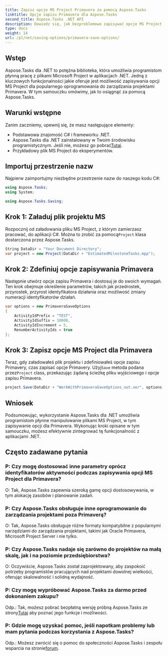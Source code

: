 ```yaml
---
title: Zapisz opcje MS Project Primavera za pomocą Aspose.Tasks
linktitle: Opcje zapisu Primavera dla Aspose.Tasks
second_title: Aspose.Tasks .NET API
description: Dowiedz się, jak bezproblemowo zapisywać opcje MS Project dla Primavera za pomocą Aspose.Tasks dla .NET. Postępuj zgodnie z naszym samouczkiem krok po kroku.
type: docs
weight: 14
url: /pl/net/saving-options/primavera-save-options/
---
```

## Wstęp
Aspose.Tasks dla .NET to potężna biblioteka, która umożliwia programistom płynną pracę z plikami Microsoft Project w aplikacjach .NET. Jedną z kluczowych funkcjonalności jakie oferuje jest możliwość zapisywania opcji MS Project dla popularnego oprogramowania do zarządzania projektami Primavera. W tym samouczku omówimy, jak to osiągnąć za pomocą Aspose.Tasks.
## Warunki wstępne
Zanim zaczniemy, upewnij się, że masz następujące elementy:
- Podstawowa znajomość C# i frameworku .NET.
-  Aspose.Tasks dla .NET zainstalowany w Twoim środowisku programistycznym. Jeśli nie, możesz go pobrać[Tutaj](https://releases.aspose.com/tasks/net/).
- Przykładowy plik MS Project do eksperymentów.

## Importuj przestrzenie nazw
Najpierw zaimportujmy niezbędne przestrzenie nazw do naszego kodu C#:
```csharp
using Aspose.Tasks;
using System;

using Aspose.Tasks.Saving;
```
## Krok 1: Załaduj plik projektu MS
 Rozpocznij od załadowania pliku MS Project, z którym zamierzasz pracować, do aplikacji C#. Można to zrobić za pomocą`Project` klasa dostarczona przez Aspose.Tasks.
```csharp
String DataDir = "Your Document Directory";
var project = new Project(DataDir + "EstimatedMilestoneTasks.mpp");
```
## Krok 2: Zdefiniuj opcje zapisywania Primavera
Następnie utwórz opcje zapisu Primavera i dostosuj je do swoich wymagań. Ten krok obejmuje określenie parametrów, takich jak przedrostek, przyrostek, przyrost identyfikatora działania oraz możliwość zmiany numeracji identyfikatorów działań.
```csharp
var options = new PrimaveraSaveOptions
{
    ActivityIdPrefix = "TEST",
    ActivityIdSuffix = 10000,
    ActivityIdIncrement = 5,
    RenumberActivityIds = true
};
```
## Krok 3: Zapisz opcje MS Project dla Primavera
 Teraz, gdy załadowałeś plik projektu i zdefiniowałeś opcje zapisu Primavery, czas zapisać opcje Primavery. Użyj`Save` metoda podana przez`Project` class, przekazując żądaną ścieżkę pliku wyjściowego i opcje zapisu Primavera.
```csharp
project.Save(DataDir + "WorkWithPrimaveraSaveOptions_out.xer", options);
```

## Wniosek
Podsumowując, wykorzystanie Aspose.Tasks dla .NET umożliwia programistom płynne manipulowanie plikami MS Project, w tym zapisywanie opcji dla Primavera. Wykonując kroki opisane w tym samouczku, możesz efektywnie zintegrować tę funkcjonalność z aplikacjami .NET.
## Często zadawane pytania
### P: Czy mogę dostosować inne parametry oprócz identyfikatorów aktywności podczas zapisywania opcji MS Project dla Primavera?
O: Tak, Aspose.Tasks zapewnia szeroką gamę opcji dostosowywania, w tym alokację zasobów i planowanie zadań.
### P: Czy Aspose.Tasks obsługuje inne oprogramowanie do zarządzania projektami poza Primaverą?
O: Tak, Aspose.Tasks obsługuje różne formaty kompatybilne z popularnymi narzędziami do zarządzania projektami, takimi jak Oracle Primavera, Microsoft Project Server i nie tylko.
### P: Czy Aspose.Tasks nadaje się zarówno do projektów na małą skalę, jak i na poziomie przedsiębiorstwa?
O: Oczywiście, Aspose.Tasks został zaprojektowany, aby zaspokoić potrzeby programistów pracujących nad projektami dowolnej wielkości, oferując skalowalność i solidną wydajność.
### P: Czy mogę wypróbować Aspose.Tasks za darmo przed dokonaniem zakupu?
 Odp.: Tak, możesz pobrać bezpłatną wersję próbną Aspose.Tasks ze strony[Tutaj](https://releases.aspose.com/) aby poznać jego funkcje i możliwości.
### P: Gdzie mogę uzyskać pomoc, jeśli napotkam problemy lub mam pytania podczas korzystania z Aspose.Tasks?
 Odp.: Możesz zwrócić się o pomoc do społeczności Aspose.Tasks i zespołu wsparcia na stronie[forum](https://forum.aspose.com/c/tasks/15).